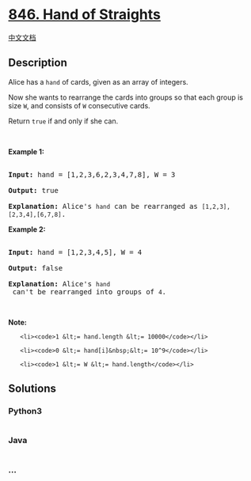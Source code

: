 # [846. Hand of Straights](https://leetcode.com/problems/hand-of-straights)

[中文文档](/solution/0800-0899/0846.Hand%20of%20Straights/README.md)

## Description
<p>Alice has a <code>hand</code> of cards, given as an array of integers.</p>



<p>Now she wants to rearrange the cards into groups so that each group is size <code>W</code>, and consists of <code>W</code> consecutive cards.</p>



<p>Return <code>true</code> if and only if she can.</p>



<p>&nbsp;</p>



<ol>

</ol>



<p><strong>Example 1:</strong></p>



<pre>

<strong>Input: </strong>hand = [1,2,3,6,2,3,4,7,8], W = 3

<strong>Output: </strong>true

<strong>Explanation:</strong> Alice&#39;s <code>hand</code> can be rearranged as <code>[1,2,3],[2,3,4],[6,7,8]</code>.</pre>



<p><strong>Example 2:</strong></p>



<pre>

<strong>Input: </strong>hand = [1,2,3,4,5], W = 4

<strong>Output: </strong>false

<strong>Explanation:</strong> Alice&#39;s <code>hand</code> can&#39;t be rearranged into groups of <code>4</code>.</pre>



<p>&nbsp;</p>



<p><strong>Note:</strong></p>



<ol>

	<li><code>1 &lt;= hand.length &lt;= 10000</code></li>

	<li><code>0 &lt;= hand[i]&nbsp;&lt;= 10^9</code></li>

	<li><code>1 &lt;= W &lt;= hand.length</code></li>

</ol>




## Solutions


<!-- tabs:start -->

### **Python3**

```python

```

### **Java**

```java

```

### **...**
```

```

<!-- tabs:end -->